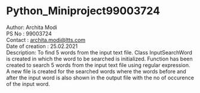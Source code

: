 # Python_Miniproject99003724
Author: Archita Modi\
PS No : 99003724\
Contact : archita.modi@ltts.com\
Date of creation : 25.02.2021\
Description: To find 5 words from the input text file. Class InputSearchWord is created in which the word to be searched is initialized. Function has been created to search 5 words from the input text file using regular expression. A new file is created for the searched words where the words before and after the input word is also shown in the output file with the no of occurence of the input word.


